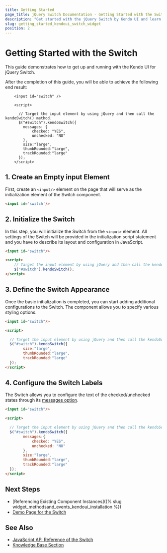 ```yaml
---
title: Getting Started
page_title: jQuery Switch Documentation - Getting Started with the Switch
description: "Get started with the jQuery Switch by Kendo UI and learn how to create, initialize, and enable the component."
slug: getting_started_kendoui_switch_widget
position: 2
---
```


# Getting Started with the Switch

This guide demonstrates how to get up and running with the Kendo UI for jQuery Switch.

After the completion of this guide, you will be able to achieve the following end result:

```dojo
    <input id="switch" />

    <script>

      // Target the input element by using jQuery and then call the kendoSwitch() method.
      $("#switch").kendoSwitch({ 
        messages: {
            checked: "YES",
            unchecked: "NO"
        },
        size:"large",
        thumbRounded:"large",
        trackRounded:"large"
      });
    </script>
```

## 1. Create an Empty input Element

First, create an `<input/>` element on the page that will serve as the initialization element of the Switch component.

```html
<input id='switch'/>
```

## 2. Initialize the Switch

In this step, you will initialize the Switch from the `<input>` element. All settings of the Switch will be provided in the initialization script statement and you have to describe its layout and configuration in JavaScript.

```html
<input id="switch"/>

<script>
    // Target the input element by using jQuery and then call the kendoSwitch() method.
    $("#switch").kendoSwitch();
</script>
```

## 3. Define the Switch Appearance

Once the basic initialization is completed, you can start adding additional configurations to the Switch. The component allows you to specify various styling options.

```html
<input id="switch"/>

<script>

  // Target the input element by using jQuery and then call the kendoSwitch() method.
  $("#switch").kendoSwitch({
        size:"large",
        thumbRounded:"large",
        trackRounded:"large"
  });
</script>
```

## 4. Configure the Switch Labels 

The Switch allows you to configure the text of the checked/unchecked states through its [messages option](/api/javascript/ui/switch/configuration/messages).

```html
<input id="switch"/>

<script>

  // Target the input element by using jQuery and then call the kendoSwitch() method.
  $("#switch").kendoSwitch({
        messages:{
            checked: "YES",
            unchecked: "NO"
        },
        size:"large",
        thumbRounded:"large",
        trackRounded:"large"
  });
</script>
```

## Next Steps

* [Referencing Existing Component Instances]({% slug widget_methodsand_events_kendoui_installation %})
* [Demo Page for the Switch](https://demos.telerik.com/kendo-ui/switch/index)

## See Also

* [JavaScript API Reference of the Switch](/api/javascript/ui/switch)
* [Knowledge Base Section](/knowledge-base)


